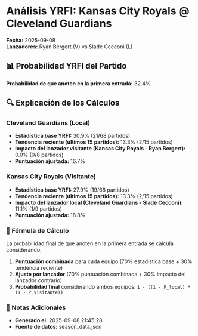 # Análisis YRFI: Kansas City Royals @ Cleveland Guardians

**Fecha:** 2025-09-08  
**Lanzadores:** Ryan Bergert (V) vs Slade Cecconi (L)

## 📊 Probabilidad YRFI del Partido

**Probabilidad de que anoten en la primera entrada:** 32.4%

## 🔍 Explicación de los Cálculos

### Cleveland Guardians (Local)
- **Estadística base YRFI:** 30.9% (21/68 partidos)
- **Tendencia reciente (últimos 15 partidos):** 13.3% (2/15 partidos)
- **Impacto del lanzador visitante (Kansas City Royals - Ryan Bergert):** 0.0% (0/8 partidos)
- **Puntuación ajustada:** 16.7%

### Kansas City Royals (Visitante)
- **Estadística base YRFI:** 27.9% (19/68 partidos)
- **Tendencia reciente (últimos 15 partidos):** 13.3% (2/15 partidos)
- **Impacto del lanzador local (Cleveland Guardians - Slade Cecconi):** 11.1% (1/9 partidos)
- **Puntuación ajustada:** 18.8%

### 📝 Fórmula de Cálculo

La probabilidad final de que anoten en la primera entrada se calcula considerando:
1. **Puntuación combinada** para cada equipo (70% estadística base + 30% tendencia reciente)
2. **Ajuste por lanzador** (70% puntuación combinada + 30% impacto del lanzador contrario)
3. **Probabilidad final** considerando ambos equipos: `1 - ((1 - P_local) * (1 - P_visitante))`

### 📌 Notas Adicionales

- **Generado el:** 2025-09-08 21:45:28
- **Fuente de datos:** season_data.json
